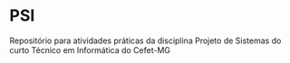 # PSI

Repositório para atividades práticas da disciplina Projeto de Sistemas do curto Técnico em Informática do Cefet-MG
